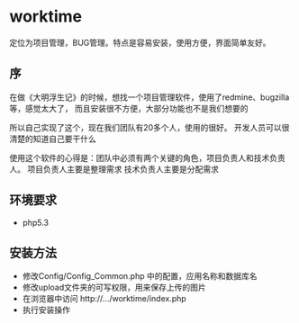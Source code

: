worktime
========

定位为项目管理，BUG管理。特点是容易安装，使用方便，界面简单友好。

序
----

在做《大明浮生记》的时候，想找一个项目管理软件，使用了redmine、bugzilla等，感觉太大了，
而且安装很不方便，大部分功能也不是我们想要的

所以自己实现了这个，现在我们团队有20多个人，使用的很好。
开发人员可以很清楚的知道自己要干什么

使用这个软件的心得是：团队中必须有两个关键的角色，项目负责人和技术负责人。
项目负责人主要是整理需求
技术负责人主要是分配需求

环境要求
----

* php5.3

安装方法
----

* 修改Config/Config_Common.php 中的配置，应用名称和数据库名
* 修改upload文件夹的可写权限，用来保存上传的图片
* 在浏览器中访问 http://.../worktime/index.php
* 执行安装操作

